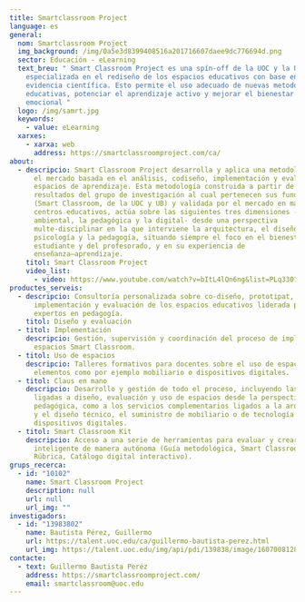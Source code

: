 ```yaml
---
title: Smartclassroom Project
language: es
general:
  nom: Smartclassroom Project
  img_background: /img/0a5e3d8399408516a201716607daee9dc776694d.png
  sector: Educación - eLearning
  text_breu: " Smart Classroom Project es una spín-off de la UOC y la UB
    especializada en el rediseño de los espacios educativos con base en la
    evidencia científica. Esto permite el uso adecuado de nuevas metodologías
    educativas, potenciar el aprendizaje activo y mejorar el bienestar físico y
    emocional "
  logo: /img/samrt.jpg
  keywords:
    - value: eLearning
  xarxes:
    - xarxa: web
      address: https://smartclassroomproject.com/ca/
about:
  - descripcio: Smart Classroom Project desarrolla y aplica una metodología única en
      el mercado basada en el análisis, codiseño, implementación y evaluación de
      espacios de aprendizaje. Esta metodología construida a partir de los
      resultados del grupo de investigación al cual pertenecen sus fundadores
      (Smart Classroom, de la UOC y UB) y validada por el mercado en más de 30
      centros educativos, actúa sobre las siguientes tres dimensiones -el
      ambiental, la pedagógica y la digital- desde una perspectiva
      multe-disciplinar en la que interviene la arquitectura, el diseño, la
      psicología y la pedagogía, situando siempre el foco en el bienestar del
      estudiante y del profesorado, y en su experiencia de
      enseñanza–aprendizaje.
    titol: Smart Classroom Project
    video_list:
      - video: https://www.youtube.com/watch?v=bItL4lQn6ng&list=PLq3301Atrd_cjwzqgSI97NAm4NydENhdh
productes_serveis:
  - descripcio: Consultoría personalizada sobre co-diseño, prototipat,
      implementación y evaluación de los espacios educativos liderada por
      expertos en pedagogía.
    titol: Diseño y evaluación
  - titol: Implementación
    descripcio: Gestión, supervisión y coordinación del proceso de implementación de
      espacios Smart Classroom.
  - titol: Uso de espacios
    descripcio: Talleres formativos para docentes sobre el uso de espacios y otros
      elementos como por ejemplo mobiliario o dispositivos digitales.
  - titol: Claus en mano
    descripcio: Desarrollo y gestión de todo el proceso, incluyendo las tareas
      ligadas a diseño, evaluación y uso de espacios desde la perspectiva
      pedagógica, como a los servicios complementarios ligados a la arquitectura
      y el diseño técnico, el suministro de mobiliario o de tecnología y
      dispositivos digitales.
  - titol: Smart Classroom Kit
    descripcio: Acceso a una serie de herramientas para evaluar y crear una aula
      inteligente de manera autónoma (Guía metodológica, Smart Classroom
      Rúbrica, Catálogo digital interactivo).
grups_recerca:
  - id: "10102"
    name: Smart Classroom Project
    description: null
    url: null
    url_img: ""
investigadors:
  - id: "13983802"
    name: Bautista Pérez, Guillermo
    url: https://talent.uoc.edu/ca/guillermo-bautista-perez.html
    url_img: https://talent.uoc.edu/img/api/pdi/139838/image/1607008128415
contacte:
  - text: Guillermo Bautista Peréz
    address: https://smartclassroomproject.com/
    email: smartclassroom@uoc.edu
---
```

